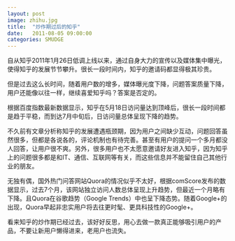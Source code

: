 ```yaml
---
layout: post
image: zhihu.jpg
title:  "炒作期过后的知乎"
date:   2011-08-05 09:00:00
categories: SMUDGE
---
```



自从知乎2011年1月26日低调上线以来，通过自身大力的宣传以及媒体集中曝光，使得知乎的发展节节攀升。很长一段时间内，知乎的邀请码都显得极其珍贵。







但是过去这么长时间，随着用户数的增多，媒体曝光度下降，问题答案质量下降，用户还能像以往一样，继续喜爱知乎吗？答案是否定的。







根据百度指数最新数据显示，知乎在5月18日访问量达到顶峰后，很长一段时间都是趋于平稳，而到达7月中旬后，日访问量总体呈现下降的趋势。







不久前有文章分析称知乎的发展遭遇瓶颈期，因为用户之间缺少互动，问题回答虽然很多，但都是各说各的，评论机制也有待完善。甚至有用户的提问一个多月都没人回答，让用户很不爽。另外，很多用户也不太愿意邀请好友进入知乎，因为知乎上的问题很多都是和IT、通信、互联网等有关，而这些信息并不能留住自己其他行业的朋友。







无独有偶，国外热门问答网站Quora的情况似乎不太好，根据comScore发布的数据显示，过去7个月，该网站独立访问人数总体呈现上升趋势，但最近一个月略有下降。且Quora在谷歌趋势（Google Trends）中也呈下降态势。随着Google+的出现，Quora早起非忠实用户将去往更时髦、更具科技性的Google+。







看来知乎的炒作期已经过去，该好好反思，用心去做一款真正能够吸引用户的产品，不要让新用户懒得进来，老用户也流失。

